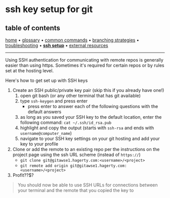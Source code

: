 # ssh key setup for git

## table of contents
[home](README.md) &bull;
[glossary](glossary.md) &bull;
[common commands](common_commands.md) &bull;
[branching strategies](branching_strategies.md) &bull;
[troubleshooting](troubleshooting.md) &bull;
**[ssh setup](ssh_setup.md)** &bull;
[external resources](README.md#external-resources)

---


Using SSH authentication for communicating with remote repos is generally easier than using https. Sometimes it's required for certain repos or by rules set at the hosting level.

Here's how to get set up with SSH keys

1. Create an SSH public/private key pair (skip this if you already have one!)
    1. open git bash (or any other terminal that has git available)
    1. type `ssh-keygen` and press enter
        * press enter to answer each of the following questions with the default answers
    1. as long as you saved your SSH key to the default location, enter the following command: `cat ~/.ssh/id_rsa.pub`
    1. highlight and copy the output (starts with `ssh-rsa` and ends with `username@computer_name`)
    1. navigate to your SSH key settings on your git hosting and add your key to your profile
1. Clone or add the remote to an existing repo per the instructions on the project page using the ssh URL scheme (instead of `https://`)
    * `git clone git@gitawse1.hagerty.com:<username>/<project>`
    * `git remote add origin git@gitawse1.hagerty.com:<username>/<project>`
1. Profit??$?

> You should now be able to use SSH URLs for connections between your terminal and the remote that you copied the key to
